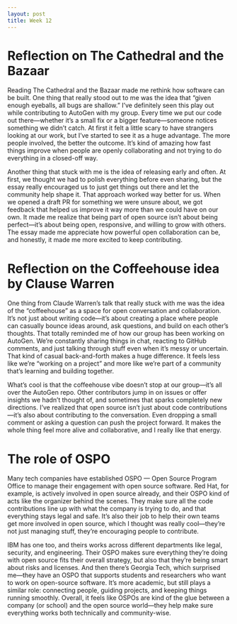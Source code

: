 ```yaml
---
layout: post
title: Week 12
---
```

# Reflection on The Cathedral and the Bazaar
Reading The Cathedral and the Bazaar made me rethink how software can be built. One thing that really stood out to me was the idea that “given enough eyeballs, all bugs are shallow.” I’ve definitely seen this play out while contributing to AutoGen with my group. Every time we put our code out there—whether it’s a small fix or a bigger feature—someone notices something we didn’t catch. At first it felt a little scary to have strangers looking at our work, but I’ve started to see it as a huge advantage. The more people involved, the better the outcome. It’s kind of amazing how fast things improve when people are openly collaborating and not trying to do everything in a closed-off way.
<!--more-->
Another thing that stuck with me is the idea of releasing early and often. At first, we thought we had to polish everything before even sharing, but the essay really encouraged us to just get things out there and let the community help shape it. That approach worked way better for us. When we opened a draft PR for something we were unsure about, we got feedback that helped us improve it way more than we could have on our own. It made me realize that being part of open source isn’t about being perfect—it’s about being open, responsive, and willing to grow with others. The essay made me appreciate how powerful open collaboration can be, and honestly, it made me more excited to keep contributing.

# Reflection on the Coffeehouse idea by Clause Warren
One thing from Claude Warren’s talk that really stuck with me was the idea of the “coffeehouse” as a space for open conversation and collaboration. It’s not just about writing code—it’s about creating a place where people can casually bounce ideas around, ask questions, and build on each other’s thoughts. That totally reminded me of how our group has been working on AutoGen. We’re constantly sharing things in chat, reacting to GitHub comments, and just talking through stuff even when it’s messy or uncertain. That kind of casual back-and-forth makes a huge difference. It feels less like we’re “working on a project” and more like we’re part of a community that’s learning and building together.

What’s cool is that the coffeehouse vibe doesn’t stop at our group—it’s all over the AutoGen repo. Other contributors jump in on issues or offer insights we hadn’t thought of, and sometimes that sparks completely new directions. I’ve realized that open source isn’t just about code contributions—it’s also about contributing to the conversation. Even dropping a small comment or asking a question can push the project forward. It makes the whole thing feel more alive and collaborative, and I really like that energy.

# The role of OSPO 
Many tech companies have established OSPO — Open Source Program Office to manage their engagement with open source software. Red Hat, for example, is actively involved in open source already, and their OSPO kind of acts like the organizer behind the scenes. They make sure all the code contributions line up with what the company is trying to do, and that everything stays legal and safe. It’s also their job to help their own teams get more involved in open source, which I thought was really cool—they’re not just managing stuff, they’re encouraging people to contribute.

IBM has one too, and theirs works across different departments like legal, security, and engineering. Their OSPO makes sure everything they’re doing with open source fits their overall strategy, but also that they’re being smart about risks and licenses. And then there’s Georgia Tech, which surprised me—they have an OSPO that supports students and researchers who want to work on open-source software. It’s more academic, but still plays a similar role: connecting people, guiding projects, and keeping things running smoothly. Overall, it feels like OSPOs are kind of the glue between a company (or school) and the open source world—they help make sure everything works both technically and community-wise.